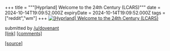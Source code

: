 +++
title = """[Hyprland] Welcome to the 24th Century (LCARS)"""
date = 2024-10-14T19:09:52.000Z
expiryDate = 2024-10-14T19:09:52.000Z
tags = ["reddit","wm"]
+++
[![[Hyprland] Welcome to the 24th Century (LCARS)](https://preview.redd.it/q9kfrx0dtrud1.png?width=640&crop=smart&auto=webp&s=008380f2a308be132bd53ce43e64cb5b7a4c6570 "[Hyprland] Welcome to the 24th Century (LCARS)")](https://www.reddit.com/r/unixporn/comments/1g3nyak/hyprland_welcome_to_the_24th_century_lcars/)

submitted by [/u/dovenant](https://www.reddit.com/user/dovenant)  
[\[link\]](https://i.redd.it/q9kfrx0dtrud1.png) [\[comments\]](https://www.reddit.com/r/unixporn/comments/1g3nyak/hyprland_welcome_to_the_24th_century_lcars/)

[[source]](https://www.reddit.com/r/unixporn/comments/1g3nyak/hyprland_welcome_to_the_24th_century_lcars/)
